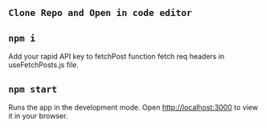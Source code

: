 ##  `Clone Repo and Open in code editor`

##  `npm i`

Add your rapid API key to fetchPost function fetch req headers in useFetchPosts.js file. 

## `npm start`

Runs the app in the development mode.
Open [http://localhost:3000](http://localhost:3000) to view it in your browser.



